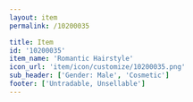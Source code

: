 ```yaml
---
layout: item
permalink: /10200035

title: Item
id: '10200035'
item_name: 'Romantic Hairstyle'
icon_url: 'item/icon/customize/10200035.png'
sub_header: ['Gender: Male', 'Cosmetic']
footer: ['Untradable, Unsellable']
---
```

